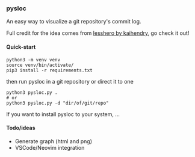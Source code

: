 ### pysloc
An easy way to visualize a git repository's commit log.

Full credit for the idea comes from [lesshero by kaihendry](https://github.com/kaihendry/lesshero),
go check it out!

<!-- ![chart example](example.png) -->

#### Quick-start
```shell
python3 -m venv venv
source venv/bin/activate/
pip3 install -r requirements.txt
```
then run pysloc in a git repository or direct it to one
```shell
python3 pysloc.py .
# or
python3 pysloc.py -d "dir/of/git/repo"
```
If you want to install pysloc to your system, ...

#### Todo/ideas
* Generate graph (html and png)
* VSCode/Neovim integration
